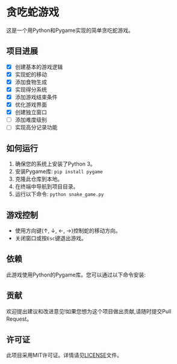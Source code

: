 # 贪吃蛇游戏

这是一个用Python和Pygame实现的简单贪吃蛇游戏。

## 项目进展

- [x] 创建基本的游戏逻辑
- [x] 实现蛇的移动
- [x] 添加食物生成
- [x] 实现得分系统
- [x] 添加游戏结束条件
- [x] 优化游戏界面
- [x] 创建独立窗口
- [ ] 添加难度级别
- [ ] 实现高分记录功能

## 如何运行

1. 确保您的系统上安装了Python 3。
2. 安装Pygame库:   ```
   pip install pygame   ```
3. 克隆此仓库到本地。
4. 在终端中导航到项目目录。
5. 运行以下命令:   ```
   python snake_game.py   ```

## 游戏控制

- 使用方向键(↑, ↓, ←, →)控制蛇的移动方向。
- 关闭窗口或按`Esc`键退出游戏。

## 依赖

此游戏使用Python的Pygame库。您可以通过以下命令安装:

## 贡献

欢迎提出建议和改进意见!如果您想为这个项目做出贡献,请随时提交Pull Request。

## 许可证

此项目采用MIT许可证。详情请见[LICENSE](LICENSE)文件。
